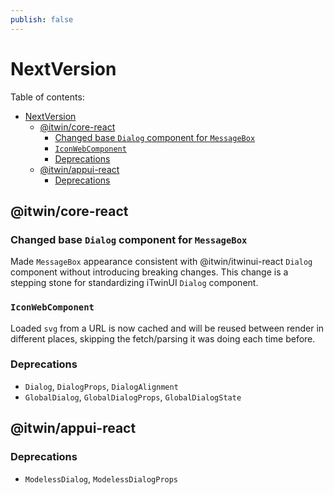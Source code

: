 ```yaml
---
publish: false
---
```


# NextVersion

Table of contents:

- [NextVersion](#nextversion)
  - [@itwin/core-react](#itwincore-react)
    - [Changed base `Dialog` component for `MessageBox`](#changed-base-dialog-component-for-messagebox)
    - [`IconWebComponent`](#iconwebcomponent)
    - [Deprecations](#deprecations)
  - [@itwin/appui-react](#itwinappui-react)
    - [Deprecations](#deprecations-1)

## @itwin/core-react

### Changed base `Dialog` component for `MessageBox`

Made `MessageBox` appearance consistent with @itwin/itwinui-react `Dialog` component without introducing breaking changes. This change is a stepping stone for standardizing iTwinUI `Dialog` component.

### `IconWebComponent`

Loaded `svg` from a URL is now cached and will be reused between render in different places, skipping the fetch/parsing it was doing each time before.

### Deprecations

- `Dialog`, `DialogProps`, `DialogAlignment`
- `GlobalDialog`, `GlobalDialogProps`, `GlobalDialogState`

## @itwin/appui-react

### Deprecations

- `ModelessDialog`, `ModelessDialogProps`
